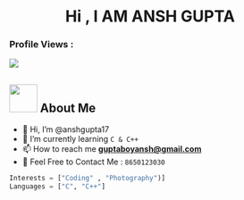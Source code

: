 <h1 align="center">Hi , I AM ANSH GUPTA</h1>

### Profile Views : 
  <img src="https://profile-counter.glitch.me/anshgupta17/count.svg" />

##  <img src="https://media.giphy.com/media/VgCDAzcKvsR6OM0uWg/giphy.gif" width="50"> About Me

- 👋 Hi, I’m @anshgupta17
- 🌱 I’m currently learning `C & C++` <br>
- 📫 How to reach me **guptaboyansh@gmail.com**
- 📧 Feel Free to Contact Me : `8650123030` <br>

```python
Interests = ["Coding" , "Photography")]
Languages = ["C", "C++"]
```


<!---
anshgupta17/anshgupta17 is a ✨ special ✨ repository because its `README.md` (this file) appears on your GitHub profile.
You can click the Preview link to take a look at your changes.
--->
